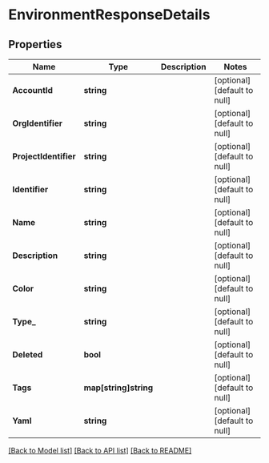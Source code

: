 # EnvironmentResponseDetails

## Properties
Name | Type | Description | Notes
------------ | ------------- | ------------- | -------------
**AccountId** | **string** |  | [optional] [default to null]
**OrgIdentifier** | **string** |  | [optional] [default to null]
**ProjectIdentifier** | **string** |  | [optional] [default to null]
**Identifier** | **string** |  | [optional] [default to null]
**Name** | **string** |  | [optional] [default to null]
**Description** | **string** |  | [optional] [default to null]
**Color** | **string** |  | [optional] [default to null]
**Type_** | **string** |  | [optional] [default to null]
**Deleted** | **bool** |  | [optional] [default to null]
**Tags** | **map[string]string** |  | [optional] [default to null]
**Yaml** | **string** |  | [optional] [default to null]

[[Back to Model list]](../README.md#documentation-for-models) [[Back to API list]](../README.md#documentation-for-api-endpoints) [[Back to README]](../README.md)

